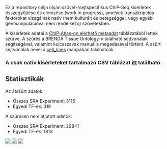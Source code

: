 Ez a repository célja olyan szövet-/sejtspecifikus ChIP-Seq kísérletek összegyűjtése és elemzése (work in progress), amelyek transzkripciós faktorokat vizsgálnak natív (nem kulturált és betegséggel, vagy egyéb génmanipulációval nem rendelkező) szövetekben.

A kísérletek adatai a [ChIP-Atlas-on elérhető metaadat](https://github.com/inutano/chip-atlas/wiki#downloads_doc) táblázatából lettek szűrve. A szűrés a BRENDA Tissue Ontology-n található sejtvonalak segítségével, valamint kulcsszavak manuális megadásával történt. A szűrt sejtvonalak nevei a [cell_lines](https://github.com/kadan02/native_tissue_chip-seq_experiments/tree/master/cell_lines) mappában találhatóak. 

### A csak natív kísérleteket tartalmazó CSV táblázat [itt](https://github.com/kadan02/native_tissue_chip-seq_experiments/blob/master/chip_atlas/native_chip_atlas_experiments.csv) található.

## Statisztikák
Az átszűrt adatok:
- Összes SRA Experiment: 3115
- Egyedi TF-ek: 319

A szűrésen nem átjutott adatok:
- Összes SRA Experiment: 29841
- Egyedi TF-ek: 1813

![](https://github.com/kadan02/native_tissue_chip-seq_experiments/blob/master/chip_atlas/figures/figure_tf.png)
![](https://github.com/kadan02/native_tissue_chip-seq_experiments/blob/master/chip_atlas/figures/figure_cell_type_class.png)
![](https://github.com/kadan02/native_tissue_chip-seq_experiments/blob/master/chip_atlas/figures/figure_cell_type.png)
